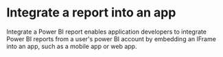 # Integrate a report into an app
Integrate a Power BI report enables application developers to integrate Power BI reports from a user's power BI account by embedding an IFrame into an app, such as a mobile app or web app. 

